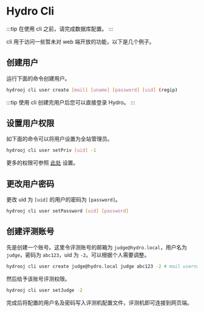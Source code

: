 # Hydro Cli

:::tip
在使用 cli 之前，请完成数据库配置。
:::

cli 用于访问一些暂未对 web 端开放的功能，以下是几个例子。

## 创建用户

运行下面的命令创建用户。

```sh
hydrooj cli user create [mail] [uname] [password] [uid] (regip)
```

:::tip
使用 cli 创建完用户后您可以直接登录 Hydro。
:::

## 设置用户权限

如下面的命令可以将用户设置为全站管理员。

```sh
hydrooj cli user setPriv [uid] -1
```

更多的权限可参照 [此处](/dev/PERM_PRIV.html) 设置。

## 更改用户密码

更改 uid 为 `[uid]` 的用户的密码为 `[password]`。

```sh
hydrooj cli user setPassword [uid] [password]
```

## 创建评测账号

先是创建一个账号。这里令评测账号的邮箱为 `judge@hydro.local`，用户名为 `judge`，密码为 `abc123`，uid 为 `-2`。可以根据个人需要调整。

```sh
hydrooj cli user create judge@hydro.local judge abc123 -2 # mail username password uid
```

然后给予该账号评测权限。

```sh
hydrooj cli user setJudge -2
```

完成后将配置的用户名及密码写入评测机配置文件，评测机即可连接到网页端。